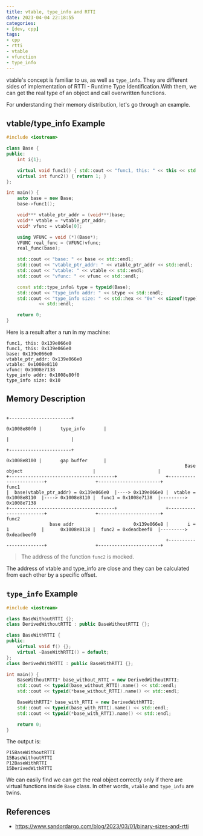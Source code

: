 ```yaml
---
title: vtable, type_info and RTTI
date: 2023-04-04 22:18:55
categories:
- [dev, cpp]
tags:
- cpp
- rtti
- vtable
- vfunction
- type_info
---
```


vtable's concept is familiar to us, as well as `type_info`. They are different sides of implementation of RTTI - Runtime Type Identification.With them, we can get the real type of an object and call overwritten functions.

For understanding their memory distribution, let's go through an example.

## vtable/type_info Example

```C++
#include <iostream>

class Base {
public:
    int i{1};

    virtual void func1() { std::cout << "func1, this: " << this << std::endl; }
    virtual int func2() { return 1; }
};

int main() {
    auto base = new Base;
    base->func1();

    void*** vtable_ptr_addr = (void***)base;
    void** vtable = *vtable_ptr_addr;
    void* vfunc = vtable[0];

    using VFUNC = void (*)(Base*);
    VFUNC real_func = (VFUNC)vfunc;
    real_func(base);

    std::cout << "base: " << base << std::endl;
    std::cout << "vtable_ptr_addr: " << vtable_ptr_addr << std::endl;
    std::cout << "vtable: " << vtable << std::endl;
    std::cout << "vfunc: " << vfunc << std::endl;

    const std::type_info& type = typeid(Base);
    std::cout << "type_info addr: " << &type << std::endl;
    std::cout << "type_info size: " << std::hex << "0x" << sizeof(type)
            << std::endl;

    return 0;
}
```

Here is a result after a run in my machine:

```log
func1, this: 0x139e066e0
func1, this: 0x139e066e0
base: 0x139e066e0
vtable_ptr_addr: 0x139e066e0
vtable: 0x1008e8110
vfunc: 0x1008e7138
type_info addr: 0x1008e80f0
type_info size: 0x10
```

## Memory Description

```log
                                                                                                       +-----------------------+
                                                                                           0x1008e80f0 |       type_info       |
                                                                                                       |                       |
                                                                                                       +-----------------------+
                                                                                           0x1008e8100 |       gap buffer      |
                                                                  Base object                          |                       |
+---------------------------------------+                  +------------------------+                  +-----------------------+              func1
|  base(vtable_ptr_addr) = 0x139e066e0  |----> 0x139e066e0 |  vtable = 0x1008e8110  |----> 0x1008e8110 |  func1 = 0x1008e7138  |---------> 0x1008e7138
+---------------------------------------+                  +------------------------+                  +-----------------------+              func2
                base addr                      0x139e066e8 |       i = 1            |      0x1008e8118 |  func2 = 0xdeadbeef0  |---------> 0xdeadbeef0
                                                           +------------------------+                  +-----------------------+         
```

> The address of the function `func2` is mocked.

The address of vtable and type_info are close and they can be calculated from each other by a specific offset.

## `type_info` Example

```C++
#include <iostream>

class BaseWithoutRTTI {};
class DerivedWithoutRTTI : public BaseWithoutRTTI {};

class BaseWithRTTI {
public:
    virtual void f() {};
    virtual ~BaseWithRTTI() = default;
};
class DerivedWithRTTI : public BaseWithRTTI {};

int main() {
    BaseWithoutRTTI* base_without_RTTI = new DerivedWithoutRTTI;
    std::cout << typeid(base_without_RTTI).name() << std::endl;
    std::cout << typeid(*base_without_RTTI).name() << std::endl;

    BaseWithRTTI* base_with_RTTI = new DerivedWithRTTI;
    std::cout << typeid(base_with_RTTI).name() << std::endl;
    std::cout << typeid(*base_with_RTTI).name() << std::endl;

    return 0;
}
```

The output is:

```log
P15BaseWithoutRTTI
15BaseWithoutRTTI
P12BaseWithRTTI
15DerivedWithRTTI
```

We can easily find we can get the real object correctly only if there are virtual functions inside `Base` class. In other words, `vtable` and `type_info` are twins.

## References

- <https://www.sandordargo.com/blog/2023/03/01/binary-sizes-and-rtti>
